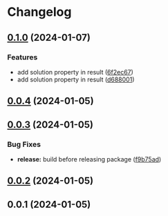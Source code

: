# Changelog

## [0.1.0](https://github.com/henryhale/mathflow/compare/v0.0.4...v0.1.0) (2024-01-07)


### Features

* add solution property in result ([6f2ec67](https://github.com/henryhale/mathflow/commit/6f2ec6785ddcc58a26dfcef5c78e7237d96a24f7))
* add solution property in result ([d688001](https://github.com/henryhale/mathflow/commit/d688001d95f6520b64dda0c3168ec02be911d73d))

## [0.0.4](https://github.com/henryhale/mathflow/compare/v0.0.3...v0.0.4) (2024-01-05)

## [0.0.3](https://github.com/henryhale/mathflow/compare/v0.0.2...v0.0.3) (2024-01-05)


### Bug Fixes

* **release:** build before releasing package ([f9b75ad](https://github.com/henryhale/mathflow/commit/f9b75adcede4eddf5c947363cc05bfa80d5e377a))

## [0.0.2](https://github.com/henryhale/mathflow/compare/v0.0.1...v0.0.2) (2024-01-05)

## 0.0.1 (2024-01-05)
